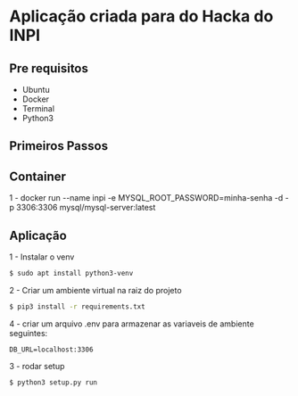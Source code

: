 # Aplicação criada para do Hacka do INPI

## Pre requisitos

-   Ubuntu
-   Docker
-   Terminal
-   Python3

## Primeiros Passos

## Container

1 - docker run --name inpi -e MYSQL_ROOT_PASSWORD=minha-senha -d -p 3306:3306 mysql/mysql-server:latest


## Aplicação

1 - Instalar o venv
```bash
$ sudo apt install python3-venv
```
2 - Criar um ambiente virtual na raiz do projeto
```bash
$ pip3 install -r requirements.txt
```
4 - criar um arquivo .env para armazenar as variaveis de ambiente seguintes:
```
DB_URL=localhost:3306

```

3 - rodar setup
```bash
$ python3 setup.py run
```